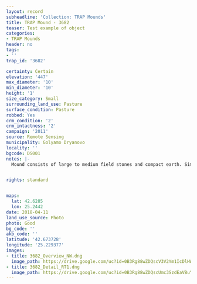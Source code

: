 ```yaml
---
layout: record
subheadline: 'Collection: TRAP Mounds'
title: TRAP Mound - 3682
teaser: Test example of object
categories:
- TRAP Mounds
header: no
tags:
- ''
trap_id: '3682'

certainty: Certain
elevation: '447'
max_diameter: '10'
min_diameter: '10'
height: '1'
size_category: Small
surrounding_land_use: Pasture
surface_condition: Pasture
robbed: Yes
crm_condition: '2'
crm_intactness: '2'
campaign: '2011'
source: Remote Sensing
municipality: Golyamo Dryanovo
locality: ''
bgcode: DS001
notes: |-
  Mound consists of large to medium field stones and compact earth. Similar vegetation to surrounding areas.


rights: standard


maps:
  lat: 42.6285
  lon: 25.2442
date: 2018-04-11
land_use_source: Photo
photo: Good
bg_code: ''
akb_code: ''
latitude: '42.673728'
longitude: '25.229377'
images:
- title: 3682_Overview_NW.dng
  image_path: https://drive.google.com/uc?id=0B3Rg88wZDQscV3V2Ym1IcDlHWDQ
- title: 3682_Detail_RT1.dng
  image_path: https://drive.google.com/uc?id=0B3Rg88wZDQscUmc3SzdEaVBuY28
---
```

